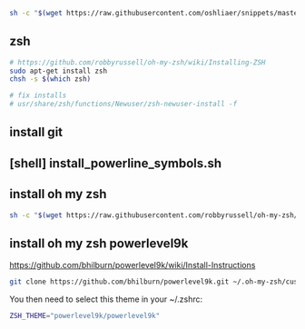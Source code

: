 ```sh
sh -c "$(wget https://raw.githubusercontent.com/oshliaer/snippets/master/crouton/setup.sh -O -)"
```

## zsh
```sh
# https://github.com/robbyrussell/oh-my-zsh/wiki/Installing-ZSH
sudo apt-get install zsh
chsh -s $(which zsh)

# fix installs
# usr/share/zsh/functions/Newuser/zsh-newuser-install -f
```

## install git

## [shell] install_powerline_symbols.sh

## install oh my zsh
```sh
sh -c "$(wget https://raw.githubusercontent.com/robbyrussell/oh-my-zsh/master/tools/install.sh -O -)"
```

## install oh my zsh powerlevel9k 
https://github.com/bhilburn/powerlevel9k/wiki/Install-Instructions
```sh
git clone https://github.com/bhilburn/powerlevel9k.git ~/.oh-my-zsh/custom/themes/powerlevel9k
```
You then need to select this theme in your ~/.zshrc:
```sh
ZSH_THEME="powerlevel9k/powerlevel9k"
```
